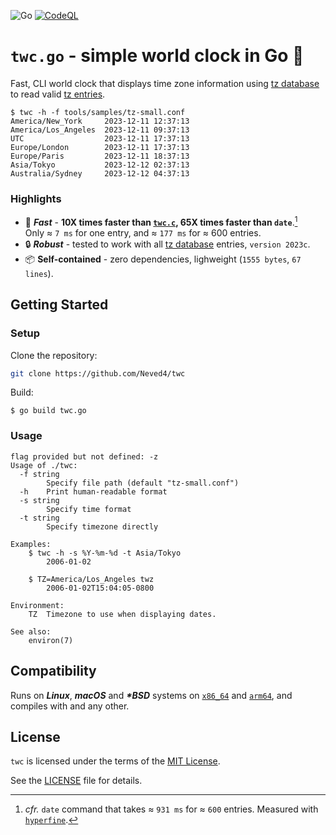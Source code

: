![Go](https://img.shields.io/badge/Go-00ADD8?logo=go&logoColor=fff)
[![CodeQL](https://github.com/github/docs/actions/workflows/codeql.yml/badge.svg)](https://github.com/Neved4/twc-go/actions/workflows/codeql.yml)

# `twc.go` - simple world clock in Go 🦦

Fast, CLI world clock that displays time zone information using
[tz database] to read valid [tz entries].

```console
$ twc -h -f tools/samples/tz-small.conf
America/New_York     2023-12-11 12:37:13
America/Los_Angeles  2023-12-11 09:37:13
UTC                  2023-12-11 17:37:13
Europe/London        2023-12-11 17:37:13
Europe/Paris         2023-12-11 18:37:13
Asia/Tokyo           2023-12-12 02:37:13
Australia/Sydney     2023-12-12 04:37:13
```

### Highlights

- 🚀 _**Fast**_ - **10X times faster than [`twc.c`], 65X times faster than
  `date`**.[^1] \
  Only ≈ `7 ms` for one entry, and ≈ `177 ms` for ≈ 600
  entries.
- 🔒 _**Robust**_ - tested to work with all [tz database] entries,
  `version 2023c`.
- 📦 **Self-contained** - zero dependencies,
  lighweight (`1555 bytes`, `67 lines`).

## Getting Started

### Setup

Clone the repository:

```sh
git clone https://github.com/Neved4/twc
```

Build:

```console
$ go build twc.go
```

### Usage

```
flag provided but not defined: -z
Usage of ./twc:
  -f string
    	Specify file path (default "tz-small.conf")
  -h	Print human-readable format
  -s string
    	Specify time format
  -t string
    	Specify timezone directly

Examples:
    $ twc -h -s %Y-%m-%d -t Asia/Tokyo
        2006-01-02

    $ TZ=America/Los_Angeles twz
        2006-01-02T15:04:05-0800

Environment:
    TZ  Timezone to use when displaying dates.

See also:
    environ(7)
```

## Compatibility

Runs on _**Linux**_, _**macOS**_ and _**\*BSD**_ systems on [`x86_64`] and
[`arm64`], and compiles with and any other.

## License
                 
`twc` is licensed under the terms of the [MIT License].

See the [LICENSE](LICENSE) file for details.

[`hyperfine`]: https://github.com/sharkdp/hyperfine
[`twc.c`]: https://github.com/Neved4/twc
[`arm64`]: https://en.wikipedia.org/wiki/AArch64
[`x86_64`]: https://en.wikipedia.org/wiki/X86-64
[MIT License]: https://opensource.org/license/mit/
[tz database]: https://en.wikipedia.org/wiki/Tz_database
[tz entries]: https://en.wikipedia.org/wiki/List_of_tz_database_time_zones

[^1]: _cfr._ `date` command that takes ≈ `931 ms` for ≈ `600` entries.
    Measured with [`hyperfine`].
[^2]: _IEEE Std 1003.1-2017: Standard for Information Technology
    — Portable Operating System Interface (POSIX®)_, \
    ISO/IEC/IEEE 9945:2009/COR 2:2017. URL: https://pubs.opengroup.org/onlinepubs/9699919799/
[^3]: _ISO/IEC 9899:2023: Standard for Information Technology
    — Programming languages — C_, ISO/IEC 9899:2023. \
    URL: https://www.open-std.org/jtc1/sc22/wg14/www/docs/n3096.pdf
